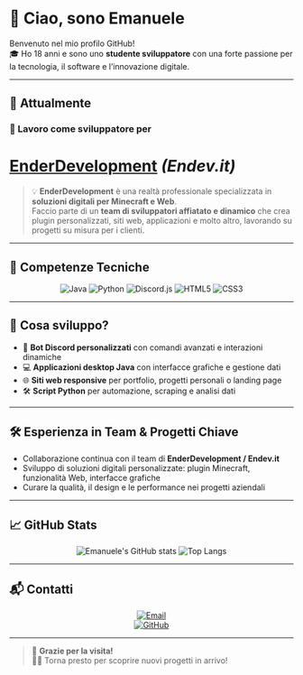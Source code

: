 # 👋 Ciao, sono Emanuele

Benvenuto nel mio profilo GitHub!  
🎓 Ho 18 anni e sono uno **studente sviluppatore** con una forte passione per la tecnologia, il software e l’innovazione digitale.

---

## 🏢 Attualmente

### 🚀 Lavoro come sviluppatore per  
# [EnderDevelopment](https://enderdevelopment.com/chi-siamo) _(Endev.it)_

> 💡 **EnderDevelopment** è una realtà professionale specializzata in **soluzioni digitali per Minecraft e Web**.  
> Faccio parte di un **team di sviluppatori affiatato e dinamico** che crea plugin personalizzati, siti web, applicazioni e molto altro, lavorando su progetti su misura per i clienti.

---

## 🚀 Competenze Tecniche

<div align="center">
  
![Java](https://img.shields.io/badge/Java-Expert-E34F26?style=for-the-badge&logo=java&logoColor=white)
![Python](https://img.shields.io/badge/Python-Advanced-3776AB?style=for-the-badge&logo=python&logoColor=white)
![Discord.js](https://img.shields.io/badge/Discord.js-Advanced-5865F2?style=for-the-badge&logo=discord&logoColor=white)
![HTML5](https://img.shields.io/badge/HTML5-Expert-E34F26?style=for-the-badge&logo=html5&logoColor=white)
![CSS3](https://img.shields.io/badge/CSS3-Base-1572B6?style=for-the-badge&logo=css3&logoColor=white)

</div>

---

## 🧠 Cosa sviluppo?

- 🤖 **Bot Discord personalizzati** con comandi avanzati e interazioni dinamiche  
- 💻 **Applicazioni desktop Java** con interfacce grafiche e gestione dati  
- 🌐 **Siti web responsive** per portfolio, progetti personali o landing page  
- 🛠️ **Script Python** per automazione, scraping e analisi dati

---

## 🛠️ Esperienza in Team & Progetti Chiave

- Collaborazione continua con il team di **EnderDevelopment / Endev.it**  
- Sviluppo di soluzioni digitali personalizzate: plugin Minecraft, funzionalità Web, interfacce grafiche  
- Curare la qualità, il design e le performance nei progetti aziendali  

---

## 📈 GitHub Stats

<div align="center">

![Emanuele's GitHub stats](https://github-readme-stats.vercel.app/api?username=Manuelih&show_icons=true&theme=radical&hide=issues)
![Top Langs](https://github-readme-stats.vercel.app/api/top-langs/?username=Manuelih&layout=compact&theme=radical)

</div>

---

## 📬 Contatti

<div align="center">

[![Email](https://img.shields.io/badge/Email-emanuele@email.it-D14836?style=for-the-badge&logo=gmail&logoColor=white)](mailto:emanuele.piferioprivate@gmail.com)  
[![GitHub](https://img.shields.io/badge/GitHub-Manuelih-24292e?style=for-the-badge&logo=github&logoColor=white)](https://github.com/Manuelih)

</div>

---

> 👀 **Grazie per la visita!**  
> 🧑‍💻 Torna presto per scoprire nuovi progetti in arrivo!
